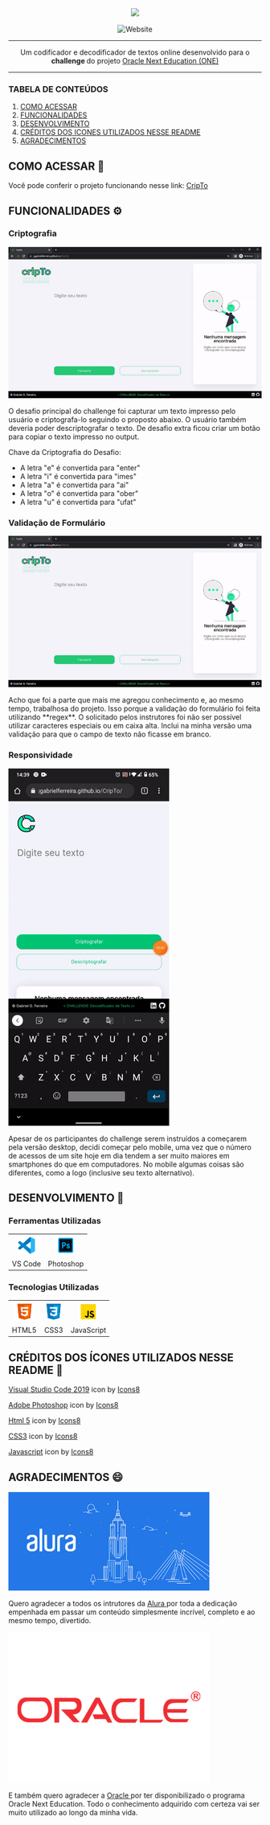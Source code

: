 <div align="center">
  <img src = "https://user-images.githubusercontent.com/103156855/167956088-a5ab105a-f415-4a0c-a6a3-75b3828a468f.png" width="400" />
  <p> <img alt="Website" src="https://img.shields.io/website?down_color=red&down_message=off&style=for-the-badge&up_color=green&up_message=on&url=https%3A%2F%2Fggabrielferreira.github.io%2FCripTo%2F"> </p>
</div>

--------

<p align="center"> Um codificador e decodificador de textos online desenvolvido para o <strong> challenge </strong> do projeto 
<a href="https://www.alura.com.br/oracle-next-education?gclid=CjwKCAjwve2TBhByEiwAaktM1C6KlOZxdI6tnRJUtvbE_b1rts4VpGdjsqVg2EqUqfY80PlpEMqCtRoCddYQAvD_BwE"> 
Oracle Next Education (ONE) </a> </p>

--------

<div>
  <h3> TABELA DE CONTEÚDOS </h3>
  <ol>
    <li> <a href="#comoacessar"> COMO ACESSAR </a> </li>
    <li> <a href="#funcionalidades"> FUNCIONALIDADES </a> </li>
    <li> <a href="#desenvolvimento"> DESENVOLVIMENTO </a> </li>
    <li> <a href="#creditosdosicones"> CRÉDITOS DOS ICONES UTILIZADOS NESSE README </a> </li>
    <li> <a href="#agradecimentos"> AGRADECIMENTOS </a> </li>
  </ol>
</div>


<h2 id='comoacessar'> COMO ACESSAR 🚪 </h2>

<p> Você pode conferir o projeto funcionando nesse link: <a href="https://ggabrielferreira.github.io/CripTo/"> CripTo </a> </p>

<h2 id='funcionalidades'> FUNCIONALIDADES ⚙ </h2>

<h3> Criptografia </h3>

<img src="/readme/criptodescripto.gif"> 

<p> O desafio principal do challenge foi capturar um texto impresso pelo usuário e criptografa-lo seguindo o proposto abaixo. 
O usuário também deveria poder descriptografar o texto. De desafio extra ficou criar um botão para copiar o texto impresso no output. </p>

Chave da Criptografia do Desafio:

- A letra "e" é convertida para "enter"
- A letra "i" é convertida para "imes"
- A letra "a" é convertida para "ai"
- A letra "o" é convertida para "ober"
- A letra "u" é convertida para "ufat"

<h3> Validação de Formulário </h3>

<img src="/readme/validacao.gif"> 

<p> Acho que foi a parte que mais me agregou conhecimento e, ao mesmo tempo, trabalhosa do projeto. 
Isso porque a validação do formulário foi feita utilizando **regex**. O solicitado pelos instrutores foi não ser possível utilizar 
caracteres especiais ou em caixa alta. Inclui na minha versão uma validação para que o campo de texto não ficasse em branco. </p>

<h3> Responsividade </h3>

<img src="/readme/criptomobile.gif"> 

<p> Apesar de os participantes do challenge serem instruídos a começarem pela versão desktop, decidi começar pelo mobile, uma vez que o número de acessos de um site
hoje em dia tendem a ser muito maiores em smartphones do que em computadores. No mobile algumas coisas são diferentes, como a logo (inclusive seu texto alternativo). </p>

<h2 id='desenvolvimento'> DESENVOLVIMENTO 🔧 </h2>

<h3> Ferramentas Utilizadas </h3>

<table>
  <tr>
    <td align="center"> <img src="/readme/vscode.png" width="40px"> </td>
    <td align="center"> <img src="/readme/photoshop.png" width="40px"> </td>
  </tr>
   <tr>
    <td align="center"> VS Code </td>
    <td align="center"> Photoshop </td>
  </tr>
</table>

<h3> Tecnologias Utilizadas </h3>

<table>
  <tr>
    <td align="center"> <img src="/readme/html.png" width="40px"> </td>
    <td align="center"> <img src="/readme/css.png" width="40px">
    <td align="center"> <img src="/readme/js.png" width="40px">
 </td>
  </tr>
  <tr>
    <td align="center"> HTML5 </td>
    <td align="center"> CSS3 </td>
    <td align="center"> JavaScript </td>
  </tr>
</table>

<h2 id='creditosdosicones'> CRÉDITOS DOS ÍCONES UTILIZADOS NESSE README 📝 </h2>

<a target="_blank" href="https://icons8.com/icon/9OGIyU8hrxW5/visual-studio-code-2019">Visual Studio Code 2019</a> icon by <a target="_blank" href="https://icons8.com">Icons8</a>

<a target="_blank" href="https://icons8.com/icon/13677/adobe-photoshop">Adobe Photoshop</a> icon by <a target="_blank" href="https://icons8.com">Icons8</a>

<a target="_blank" href="https://icons8.com/icon/20909/html-5">Html 5</a> icon by <a target="_blank" href="https://icons8.com">Icons8</a>

<a target="_blank" href="https://icons8.com/icon/21278/css3">CSS3</a> icon by <a target="_blank" href="https://icons8.com">Icons8</a>

<a target="_blank" href="https://icons8.com/icon/108784/javascript">Javascript</a> icon by <a target="_blank" href="https://icons8.com">Icons8</a>

<h2 id='agradecimentos'> AGRADECIMENTOS 😄 </h2>

<img src="/readme/grupoalura.png" width="400">

<p> Quero agradecer a todos os intrutores da <a href="https://www.alura.com.br"> Alura </a> por toda a dedicação empenhada em passar um conteúdo simplesmente incrível, completo e ao mesmo tempo, divertido. </p> 

<img src="/readme/oracle.png" width="400">

<p> E também quero agradecer a <a href="https://www.oracle.com/br/index.html"> Oracle </a> por ter disponibilizado o programa Oracle Next Education. Todo o conhecimento adquirido com certeza vai ser muito utilizado ao longo da minha vida.  </p> 


